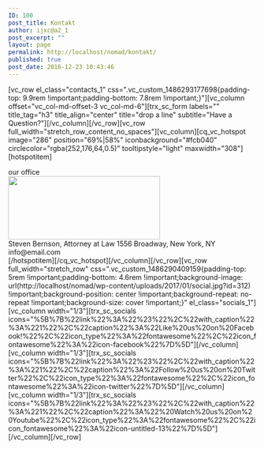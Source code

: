 ```yaml
---
ID: 100
post_title: Kontakt
author: ijxc@a2_1
post_excerpt: ""
layout: page
permalink: http://localhost/nomad/kontakt/
published: true
post_date: 2016-12-23 10:43:46
---
```

[vc_row el_class="contacts_1" css=".vc_custom_1486293177698{padding-top: 9.9rem !important;padding-bottom: 7.8rem !important;}"][vc_column offset="vc_col-md-offset-3 vc_col-md-6"][trx_sc_form labels="" title_tag="h3" title_align="center" title="drop a line" subtitle="Have a Question?"][/vc_column][/vc_row][vc_row full_width="stretch_row_content_no_spaces"][vc_column][cq_vc_hotspot image="286" position="69%|58%" iconbackground="#fcb040" circlecolor="rgba(252,176,64,0.5)" tooltipstyle="light" maxwidth="308"][hotspotitem]
<div class="title">our office</div>
<img class="alignnone size-medium wp-image-391" src="http://localhost/nomad/wp-content/uploads/2017/01/map-1.jpg" alt="" width="308" height="128" />
<div class="info">Steven Bernson, Attorney at Law
1556 Broadway, New York, NY
info@email.com</div>
[/hotspotitem][/cq_vc_hotspot][/vc_column][/vc_row][vc_row full_width="stretch_row" css=".vc_custom_1486290409159{padding-top: 5rem !important;padding-bottom: 4.6rem !important;background-image: url(http://localhost/nomad/wp-content/uploads/2017/01/social.jpg?id=312) !important;background-position: center !important;background-repeat: no-repeat !important;background-size: cover !important;}" el_class="socials_1"][vc_column width="1/3"][trx_sc_socials icons="%5B%7B%22link%22%3A%22%23%22%2C%22with_caption%22%3A%221%22%2C%22caption%22%3A%22Like%20us%20on%20Facebook!%22%2C%22icon_type%22%3A%22fontawesome%22%2C%22icon_fontawesome%22%3A%22icon-facebook%22%7D%5D"][/vc_column][vc_column width="1/3"][trx_sc_socials icons="%5B%7B%22link%22%3A%22%23%22%2C%22with_caption%22%3A%221%22%2C%22caption%22%3A%22Follow%20us%20on%20Twitter%22%2C%22icon_type%22%3A%22fontawesome%22%2C%22icon_fontawesome%22%3A%22icon-twitter%22%7D%5D"][/vc_column][vc_column width="1/3"][trx_sc_socials icons="%5B%7B%22link%22%3A%22%23%22%2C%22with_caption%22%3A%221%22%2C%22caption%22%3A%22%20Watch%20us%20on%20Youtube%22%2C%22icon_type%22%3A%22fontawesome%22%2C%22icon_fontawesome%22%3A%22icon-untitled-13%22%7D%5D"][/vc_column][/vc_row]